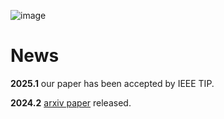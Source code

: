 ![image](https://github.com/user-attachments/assets/1b17264b-ebf6-41bc-99ef-3a415f5c636e)
# News

**2025.1** our paper has been accepted by IEEE TIP.

**2024.2** [arxiv paper](https://arxiv.org/pdf/2402.18922) released.
